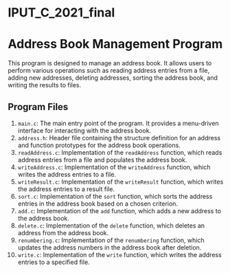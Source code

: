# IPUT_C_2021_final

# Address Book Management Program

This program is designed to manage an address book. 
It allows users to perform various operations such as reading address entries from a file, adding new addresses, deleting addresses, sorting the address book, and writing the results to files.

## Program Files

1. `main.c`: The main entry point of the program. It provides a menu-driven interface for interacting with the address book.
2. `address.h`: Header file containing the structure definition for an address and function prototypes for the address book operations.
3. `readAddress.c`: Implementation of the `readAddress` function, which reads address entries from a file and populates the address book.
4. `writeAddress.c`: Implementation of the `writeAddress` function, which writes the address entries to a file.
5. `writeResult.c`: Implementation of the `writeResult` function, which writes the address entries to a result file.
6. `sort.c`: Implementation of the `sort` function, which sorts the address entries in the address book based on a chosen criterion.
7. `add.c`: Implementation of the `add` function, which adds a new address to the address book.
8. `delete.c`: Implementation of the `delete` function, which deletes an address from the address book.
9. `renumbering.c`: Implementation of the `renumbering` function, which updates the address numbers in the address book after deletion.
10. `write.c`: Implementation of the `write` function, which writes the address entries to a specified file.


